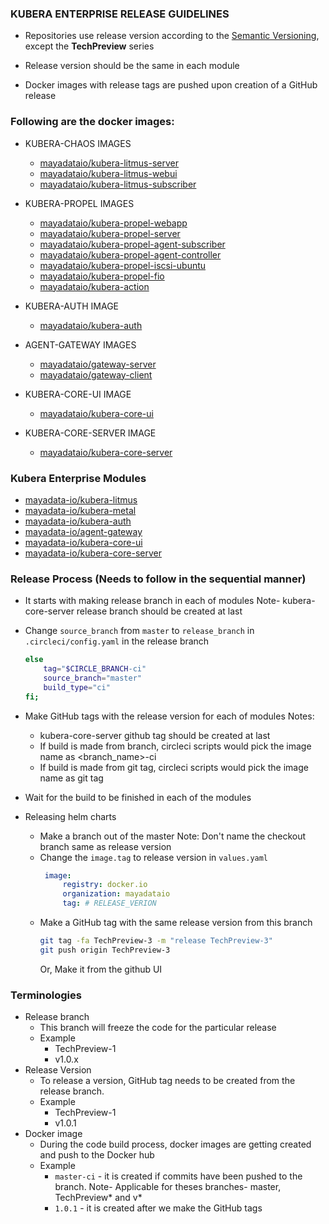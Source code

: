 ### KUBERA ENTERPRISE RELEASE GUIDELINES
- Repositories use release version according to the [Semantic Versioning](https://semver.org/), except the <b>TechPreview</b> series

- Release version should be the same in each module

- Docker images with release tags are pushed upon creation of a GitHub release 

### Following are the docker images:

- KUBERA-CHAOS IMAGES
  -   [mayadataio/kubera-litmus-server](https://cloud.docker.com/u/mayadataio/repository/docker/mayadataio/kubera-litmus-server)
  -   [mayadataio/kubera-litmus-webui](https://cloud.docker.com/u/mayadataio/repository/docker/mayadataio/kubera-litmus-webui)
  -   [mayadataio/kubera-litmus-subscriber](https://cloud.docker.com/u/mayadataio/repository/docker/mayadataio/kubera-litmus-subscriber)

- KUBERA-PROPEL IMAGES
  -   [mayadataio/kubera-propel-webapp](https://cloud.docker.com/u/mayadataio/repository/docker/mayadataio/kubera-propel-webapp)
  -   [mayadataio/kubera-propel-server](https://cloud.docker.com/u/mayadataio/repository/docker/mayadataio/kubera-propel-server)
  -   [mayadataio/kubera-propel-agent-subscriber](https://cloud.docker.com/u/mayadataio/repository/docker/mayadataio/kubera-propel-agent-subscriber)
  -   [mayadataio/kubera-propel-agent-controller](https://cloud.docker.com/u/mayadataio/repository/docker/mayadataio/kubera-propel-agent-controller)
  -   [mayadataio/kubera-propel-iscsi-ubuntu](https://cloud.docker.com/u/mayadataio/repository/docker/mayadataio/kubera-propel-iscsi-ubuntu)
  -   [mayadataio/kubera-propel-fio](https://cloud.docker.com/u/mayadataio/repository/docker/mayadataio/kubera-propel-fio)
  -   [mayadataio/kubera-action](https://cloud.docker.com/u/mayadataio/repository/docker/mayadataio/kubera-action)

- KUBERA-AUTH IMAGE
  -   [mayadataio/kubera-auth](https://cloud.docker.com/u/mayadataio/repository/docker/mayadataio/kubera-auth)

- AGENT-GATEWAY IMAGES
  -   [mayadataio/gateway-server](https://cloud.docker.com/u/mayadataio/repository/docker/mayadataio/gateway-server)
  -   [mayadataio/gateway-client](https://cloud.docker.com/u/mayadataio/repository/docker/mayadataio/gateway-client)

- KUBERA-CORE-UI IMAGE
  -   [mayadataio/kubera-core-ui](https://cloud.docker.com/u/mayadataio/repository/docker/mayadataio/kubera-core-ui)

- KUBERA-CORE-SERVER IMAGE
  -   [mayadataio/kubera-core-server](https://cloud.docker.com/u/mayadataio/repository/docker/mayadataio/kubera-core-server)

### Kubera Enterprise Modules
  - [mayadata-io/kubera-litmus](https://github.com/mayadata-io/kubera-litmus)
  - [mayadata-io/kubera-metal](https://github.com/mayadata-io/kubera-metal)
  - [mayadata-io/kubera-auth](https://github.com/mayadata-io/kubera-auth)
  - [mayadata-io/agent-gateway](https://github.com/mayadata-io/agent-gateway)
  - [mayadata-io/kubera-core-ui](https://github.com/mayadata-io/kubera-core-ui)
  - [mayadata-io/kubera-core-server](https://github.com/mayadata-io/kubera-core-server)

### Release Process (Needs to follow in the sequential manner)
  - It starts with making release branch in each of modules
    Note- kubera-core-server release branch should be created at last
    
  - Change `source_branch` from `master` to `release_branch` in `.circleci/config.yaml` in the release branch 
    ```bash
    else
        tag="$CIRCLE_BRANCH-ci"
        source_branch="master"
        build_type="ci"
    fi;
    ```
  - Make GitHub tags with the release version for each of modules
    Notes: 
    - kubera-core-server github tag should be created at last
    - If build is made from branch, circleci scripts would pick the image name as <branch_name>-ci
    - If build is made from git tag, circleci scripts would pick the image name as git tag

  - Wait for the build to be finished in each of the modules
  
  - Releasing helm charts
     - Make a branch out of the master 
        Note: Don't name the checkout branch same as release version
     - Change the `image.tag` to release version in `values.yaml`
       ```yaml
        image:
            registry: docker.io
            organization: mayadataio
            tag: # RELEASE_VERION
       ```
     - Make a GitHub tag with the same release version from this branch
       ```bash 
       git tag -fa TechPreview-3 -m "release TechPreview-3"
       git push origin TechPreview-3
       ``` 
       Or, Make it from the github UI

       
### Terminologies
- Release branch
   - This branch will freeze the code for the particular release
   - Example 
     - TechPreview-1
     - v1.0.x 
- Release Version
   - To release a version, GitHub tag needs to be created from the release branch.
   - Example
     - TechPreview-1
     - v1.0.1
- Docker image
  - During the code build process, docker images are getting created and push to the Docker hub
  - Example
    - `master-ci` - it is created if commits have been pushed to the branch. Note- Applicable for theses branches- master, TechPreview* and v*
    - `1.0.1` - it is created after we make the GitHub tags
